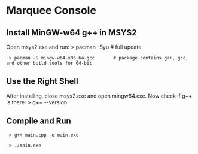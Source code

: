 # Marquee Console

## Install MinGW-w64 g++ in MSYS2
Open msys2.exe and run:
     > pacman -Syu                          # full update

     > pacman -S mingw-w64-x86_64-gcc       # package contains g++, gcc, and other build tools for 64-bit

## Use the Right Shell
After installing, close msys2.exe and open mingw64.exe. Now check if g++ is there:
     > g++ --version

## Compile and Run
     > g++ main.cpp -o main.exe
     
     > ./main.exe